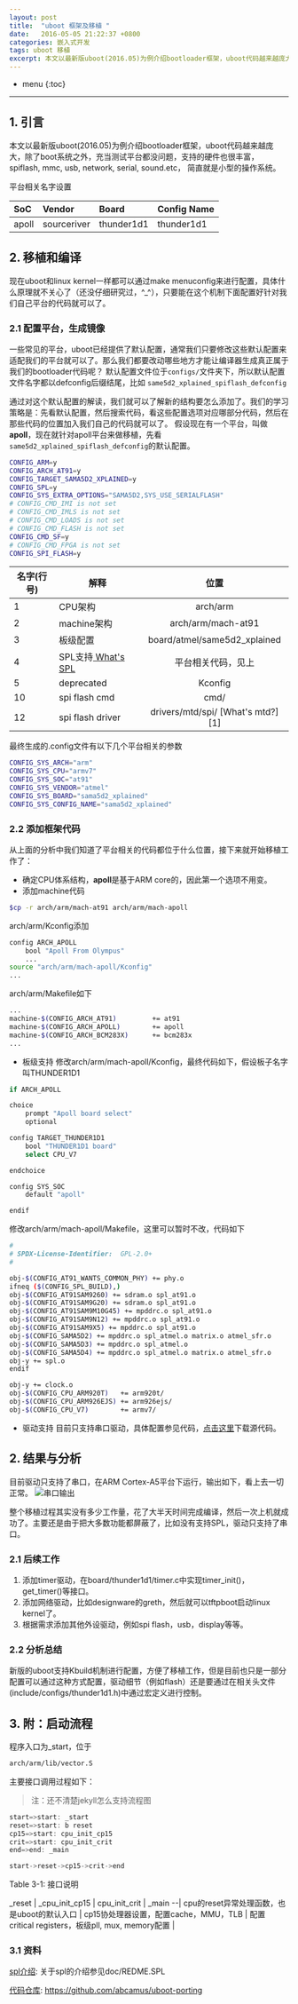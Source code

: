 ```yaml
---
layout: post
title:  "uboot 框架及移植 "
date:   2016-05-05 21:22:37 +0800
categories: 嵌入式开发
tags: uboot 移植
excerpt: 本文以最新版uboot(2016.05)为例介绍bootloader框架，uboot代码越来越庞大，除了boot系统之外，充当测试平台都没问题，支持的硬件也很丰富，spiflash, mmc, usb, network, serial, sound.etc， 简直就是小型的操作系统。
---
```


* menu
{:toc}

---

## 1. 引言
本文以最新版uboot(2016.05)为例介绍bootloader框架，uboot代码越来越庞大，除了boot系统之外，充当测试平台都没问题，支持的硬件也很丰富，spiflash, mmc, usb, network, serial, sound.etc， 简直就是小型的操作系统。

平台相关名字设置

SoC     | Vendor    | Board     | Config Name
:--|:--|:--|:--
apoll   |sourceriver| thunder1d1|thunder1d1

## 2. 移植和编译
现在uboot和linux kernel一样都可以通过make menuconfig来进行配置，具体什么原理就不关心了（还没仔细研究过，^_^），只要能在这个机制下面配置好针对我们自己平台的代码就可以了。

### 2.1 配置平台，生成镜像
一些常见的平台，uboot已经提供了默认配置，通常我们只要修改这些默认配置来适配我们的平台就可以了。那么我们都要改动哪些地方才能让编译器生成真正属于我们的bootloader代码呢？
默认配置文件位于`configs/`文件夹下，所以默认配置文件名字都以defconfig后缀结尾，比如
`same5d2_xplained_spiflash_defconfig`

通过对这个默认配置的解读，我们就可以了解新的结构要怎么添加了。我们的学习策略是：先看默认配置，然后搜索代码，看这些配置选项对应哪部分代码，然后在那些代码的位置加入我们自己的代码就可以了。
假设现在有一个平台，叫做**apoll**，现在就针对apoll平台来做移植，先看`same5d2_xplained_spiflash_defconfig`的默认配置。
```sh
CONFIG_ARM=y
CONFIG_ARCH_AT91=y
CONFIG_TARGET_SAMA5D2_XPLAINED=y
CONFIG_SPL=y
CONFIG_SYS_EXTRA_OPTIONS="SAMA5D2,SYS_USE_SERIALFLASH"
# CONFIG_CMD_IMI is not set
# CONFIG_CMD_IMLS is not set
# CONFIG_CMD_LOADS is not set
# CONFIG_CMD_FLASH is not set
CONFIG_CMD_SF=y
# CONFIG_CMD_FPGA is not set
CONFIG_SPI_FLASH=y
```

|名字(行号)       |解释           |位置|
--|--|:--:
1           |CPU架构        |arch/arm
2           |machine架构    |arch/arm/mach-at91
3           |板级配置       |board/atmel/same5d2_xplained
4           |SPL支持<a href="#spl"> What's SPL</a>        |平台相关代码，见上
5           |deprecated     |Kconfig
10          |spi flash cmd  |cmd/
12          |spi flash driver|drivers/mtd/spi/ [What's mtd?][1]

最终生成的.config文件有以下几个平台相关的参数
```sh
CONFIG_SYS_ARCH="arm"
CONFIG_SYS_CPU="armv7"
CONFIG_SYS_SOC="at91"
CONFIG_SYS_VENDOR="atmel"
CONFIG_SYS_BOARD="sama5d2_xplained"
CONFIG_SYS_CONFIG_NAME="sama5d2_xplained"
```

### 2.2 添加框架代码
从上面的分析中我们知道了平台相关的代码都位于什么位置，接下来就开始移植工作了：
 
 - 确定CPU体系结构，**apoll**是基于ARM core的，因此第一个选项不用变。
 - 添加machine代码
```sh
$cp -r arch/arm/mach-at91 arch/arm/mach-apoll
```
arch/arm/Kconfig添加
```sh
config ARCH_APOLL
	bool "Apoll From Olympus"
	...
source "arch/arm/mach-apoll/Kconfig"
...
```
arch/arm/Makefile如下
```sh
...
machine-$(CONFIG_ARCH_AT91)			+= at91
machine-$(CONFIG_ARCH_APOLL)		+= apoll
machine-$(CONFIG_ARCH_BCM283X)		+= bcm283x
...
```

 - 板级支持
修改arch/arm/mach-apoll/Kconfig，最终代码如下，假设板子名字叫THUNDER1D1

```sh
if ARCH_APOLL

choice
	prompt "Apoll board select"
	optional

config TARGET_THUNDER1D1
	bool "THUNDER1D1 board"
	select CPU_V7

endchoice

config SYS_SOC
	default "apoll"

endif
```

修改arch/arm/mach-apoll/Makefile，这里可以暂时不改，代码如下

```sh
#
# SPDX-License-Identifier:	GPL-2.0+
#

obj-$(CONFIG_AT91_WANTS_COMMON_PHY) += phy.o
ifneq ($(CONFIG_SPL_BUILD),)
obj-$(CONFIG_AT91SAM9260) += sdram.o spl_at91.o
obj-$(CONFIG_AT91SAM9G20) += sdram.o spl_at91.o
obj-$(CONFIG_AT91SAM9M10G45) += mpddrc.o spl_at91.o
obj-$(CONFIG_AT91SAM9N12) += mpddrc.o spl_at91.o
obj-$(CONFIG_AT91SAM9X5) += mpddrc.o spl_at91.o
obj-$(CONFIG_SAMA5D2) += mpddrc.o spl_atmel.o matrix.o atmel_sfr.o
obj-$(CONFIG_SAMA5D3) += mpddrc.o spl_atmel.o
obj-$(CONFIG_SAMA5D4) += mpddrc.o spl_atmel.o matrix.o atmel_sfr.o
obj-y += spl.o
endif

obj-y += clock.o
obj-$(CONFIG_CPU_ARM920T)	+= arm920t/
obj-$(CONFIG_CPU_ARM926EJS)	+= arm926ejs/
obj-$(CONFIG_CPU_V7)		+= armv7/
```

 - 驱动支持
目前只支持串口驱动，具体配置参见代码，[点击这里](https://github.com/abcamus/uboot-porting)下载源代码。

## 2. 结果与分析
目前驱动只支持了串口，在ARM Cortex-A5平台下运行，输出如下，看上去一切正常。
![串口输出](http://img.blog.csdn.net/20160506124643618)

整个移植过程其实没有多少工作量，花了大半天时间完成编译，然后一次上机就成功了。主要还是由于把大多数功能都屏蔽了，比如没有支持SPL，驱动只支持了串口。

### 2.1 后续工作

1. 添加timer驱动，在board/thunder1d1/timer.c中实现timer_init()，get_timer()等接口。
2. 添加网络驱动，比如designware的greth，然后就可以tftpboot启动linux kernel了。
3. 根据需求添加其他外设驱动，例如spi flash，usb，display等等。

### 2.2 分析总结
新版的uboot支持Kbuild机制进行配置，方便了移植工作，但是目前也只是一部分配置可以通过这种方式配置，驱动细节（例如flash）还是要通过在相关头文件(include/configs/thunder1d1.h)中通过宏定义进行控制。

## 3. 附：启动流程
程序入口为_start，位于

```sh
arch/arm/lib/vector.S
```

主要接口调用过程如下：

>注：还不清楚jekyll怎么支持流程图

```c
start=>start: _start
reset=>start: b reset
cp15=>start: cpu_init_cp15
crit=>start: cpu_init_crit
end=>end: _main

start->reset->cp15->crit->end
```

Table 3-1: 接口说明

_reset | _cpu_init_cp15 | cpu_init_crit | _main
--|
cpu的reset异常处理函数，也是uboot的默认入口 | cp15协处理器设置，配置cache，MMU，TLB | 配置critical registers，板级pll, mux, memory配置 | 

### 3.1 资料
[spl介绍]\: 关于spl的介绍参见doc/REDME.SPL

[代码仓库]\: https://github.com/abcamus/uboot-porting 

[spl介绍]: http://www.cnblogs.com/lcw/p/3313698.html
[代码仓库]: http://pan.baidu.com/disk/home?adapt=pc&fr=ftw#list/path=/
